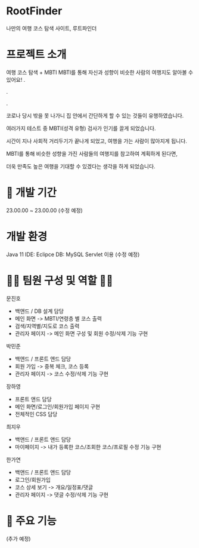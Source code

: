 # RootFinder 
나만의 여행 코스 탐색 사이트, 루트파인더

# 프로젝트 소개 
여행 코스 탐색 + MBTI
MBTI를 통해 자신과 성향이 비슷한 사람의 여행지도 알아볼 수 있어요!
.


.


.


코로나 당시 밖을 못 나가니 집 안에서 간단하게 할 수 있는 것들이 유행하였습니다.


여러가지 테스트 중 MBTI(성격 유형) 검사가 인기를 끌게 되었습니다.


시간이 지나 사회적 거리두기가 끝나게 되었고, 여행을 가는 사람이 많아지게 됩니다.


MBTI를 통해 비슷한 성향을 가진 사람들의 여행지를 참고하여 계획하게 된다면, 


더욱 만족도 높은 여행을 기대할 수 있겠다는 생각을 하게 되었습니다.

# 📆 개발 기간
23.00.00 ~ 23.00.00 (수정 예정)

# 개발 환경
Java 11
IDE: Eclipce
DB: MySQL
Servlet 이용
(수정 예정)

# 👩‍💻 팀원 구성 및 역할 👨‍💻
문진호
- 백앤드 / DB 설계 담당
- 메인 화면 -> MBTI/연령층 별 코스 출력
- 검색/지역별/지도로 코스 출력
- 관리자 페이지 -> 메인 화면 구성 및 회원 수정/삭제 기능 구현

박민준
- 백앤드 / 프론트 앤드 담당
- 회원 가입 -> 중복 체크, 코스 등록
- 관리자 페이지 -> 코스 수정/삭제 기능 구현

장하영
- 프론트 앤드 담당
- 메인 화면/로그인/회원가입 페이지 구현
- 전체적인 CSS 담당

최지우
- 백앤드 / 프론트 앤드 담당
- 마이페이지 -> 내가 등록한 코스/조회한 코스/프로필 수정 기능 구현

한가연
- 백앤드 / 프론트 앤드 담당
- 로그인/회원가입
- 코스 상세 보기 -> 개요/일정표/댓글
- 관리자 페이지 -> 댓글 수정/삭제 기능 구현

# 📌 주요 기능
(추가 예정)
